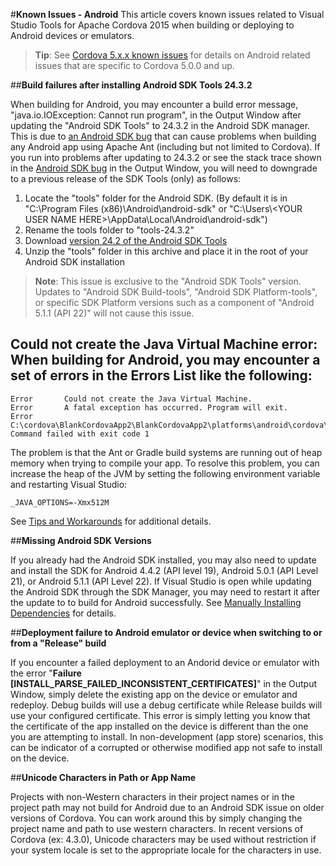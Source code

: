 <properties pageTitle="Known Issues - Android"
  description="This is an article on bower tutorial"
  services=""
  documentationCenter=""
  authors="kirupa" />
  <tags
     ms.service="na"
     ms.devlang="javascript"
     ms.topic="article"
     ms.tgt_pltfrm="mobile-multiple"
     ms.workload="na"
     ms.date="09/10/2015"
     ms.author="kirupac"/>

#**Known Issues - Android**
This article covers known issues related to Visual Studio Tools for Apache Cordova 2015 when building or deploying to Android devices or emulators.

> **Tip**: See [Cordova 5.x.x known issues](known-issues-cordova5.md) for details on Android related issues that are specific to Cordova 5.0.0 and up.

##**Build failures after installing Android SDK Tools 24.3.2**

When building for Android, you may encounter a build error message, "java.io.IOException: Cannot run program", in the Output Window after updating the "Android SDK Tools" to 24.3.2 in the Android SDK manager. This is due to [an Android SDK bug](https://code.google.com/p/android/issues/detail?id=176488) that can cause problems when building any Android app using Apache Ant (including but not limited to Cordova). If you run into problems after updating to 24.3.2 or see the stack trace shown in the [Android SDK bug](https://code.google.com/p/android/issues/detail?id=176488) in the Output Window, you will need to downgrade to a previous release of the SDK Tools (only) as follows:

1. Locate the "tools" folder for the Android SDK. (By default it is in "C:\Program Files (x86)\Android\android-sdk" or "C:\Users\\&lt;YOUR USER NAME HERE&gt;\AppData\Local\Android\android-sdk")
2. Rename the tools folder to "tools-24.3.2"
3. Download [version 24.2 of the Android SDK Tools](http://dl-ssl.google.com/android/repository/tools_r24.2-windows.zip)
4. Unzip the "tools" folder in this archive and place it in the root of your Android SDK installation

> **Note**: This issue is exclusive to the "Android SDK Tools" version. Updates to "Android SDK Build-tools", "Android SDK Platform-tools", or specific SDK Platform versions such as a component of "Android 5.1.1 (API 22)" will not cause this issue.

## **Could not create the Java Virtual Machine error:** When building for Android, you may encounter a set of errors in the Errors List like the following:

~~~~~~~~~~~~~
Error		Could not create the Java Virtual Machine.			
Error		A fatal exception has occurred. Program will exit.									
Error		C:\cordova\BlankCordovaApp2\BlankCordovaApp2\platforms\android\cordova\build.bat: Command failed with exit code 1
~~~~~~~~~~~~~

The problem is that the Ant or Gradle build systems are running out of heap memory when trying to compile your app. To resolve this problem, you can increase the heap of the JVM by setting the following environment variable and restarting Visual Studio:

~~~~~~~~~~~~~~~~~~~~~~
_JAVA_OPTIONS=-Xmx512M
~~~~~~~~~~~~~~~~~~~~~~

See [Tips and Workarounds](../tips-and-workarounds/android/tips-and-workarounds-android-readme.md#couldnotcreatevm) for additional details.

##**Missing Android SDK Versions**

If you already had the Android SDK installed, you may also need to update and install the SDK for Android 4.4.2 (API level 19), Android 5.0.1 (API Level 21), or Android 5.1.1 (API Level 22). If Visual Studio is open while updating the Android SDK through the SDK Manager, you may need to restart it after the update to to build for Android successfully. See [Manually Installing Dependencies](https://msdn.microsoft.com/en-us/library/dn757054.aspx#ThirdParty) for details.

##**Deployment failure to Android emulator or device when switching to or from a "Release" build**

If you encounter a failed deployment to an Andorid device or emulator with the error "**Failure [INSTALL_PARSE_FAILED_INCONSISTENT_CERTIFICATES]**" in the Output Window, simply delete the existing app on the device or emulator and redeploy. Debug builds will use a debug certificate while Release builds will use your configured certificate. This error is simply letting you know that the certificate of the app installed on the device is different than the one you are attempting to install. In non-development (app store) scenarios, this can be indicator of a corrupted or otherwise modified app not safe to install on the device.

##**Unicode Characters in Path or App Name**

Projects with non-Western characters in their project names or in the project path may not build for Android due to an Android SDK issue on older versions of Cordova. You can work around this by simply changing the project name and path to use western characters. In recent versions of Cordova (ex: 4.3.0), Unicode characters may be used without restriction if your system locale is set to the appropriate locale for the characters in use.
